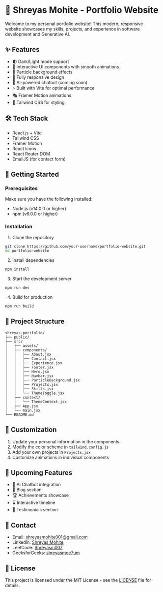 # 🚀 Shreyas Mohite - Portfolio Website

Welcome to my personal portfolio website! This modern, responsive website showcases my skills, projects, and experience in software development and Generative AI.

## ✨ Features

- 🌓 Dark/Light mode support
- 🎯 Interactive UI components with smooth animations
- 🎨 Particle background effects
- 📱 Fully responsive design
- 🤖 AI-powered chatbot (coming soon)
- ⚡ Built with Vite for optimal performance
- 🎭 Framer Motion animations
- 🎯 Tailwind CSS for styling

## 🛠️ Tech Stack

- React.js + Vite
- Tailwind CSS
- Framer Motion
- React Icons
- React Router DOM
- EmailJS (for contact form)

## 🚀 Getting Started

### Prerequisites

Make sure you have the following installed:
- Node.js (v14.0.0 or higher)
- npm (v6.0.0 or higher)

### Installation

1. Clone the repository
```bash
git clone https://github.com/your-username/portfolio-website.git
cd portfolio-website
```

2. Install dependencies
```bash
npm install
```

3. Start the development server
```bash
npm run dev
```

4. Build for production
```bash
npm run build
```

## 📁 Project Structure

```
shreyas-portfolio/
├── public/
├── src/
│   ├── assets/
│   ├── components/
│   │   ├── About.jsx
│   │   ├── Contact.jsx
│   │   ├── Experience.jsx
│   │   ├── Footer.jsx
│   │   ├── Hero.jsx
│   │   ├── Navbar.jsx
│   │   ├── ParticleBackground.jsx
│   │   ├── Projects.jsx
│   │   ├── Skills.jsx
│   │   └── ThemeToggle.jsx
│   ├── context/
│   │   └── ThemeContext.jsx
│   ├── App.jsx
│   └── main.jsx
└── README.md
```

## 🎨 Customization

1. Update your personal information in the components
2. Modify the color scheme in `tailwind.config.js`
3. Add your own projects in `Projects.jsx`
4. Customize animations in individual components

## 🔮 Upcoming Features

- 🤖 AI Chatbot integration
- 📝 Blog section
- 🏆 Achievements showcase
- ⌛ Interactive timeline
- 💬 Testimonials section

## 📧 Contact

- Email: shreyasmohite001@gmail.com
- LinkedIn: [Shreyas Mohite](https://www.linkedin.com/in/shreyas-mohite/)
- LeetCode: [Shreyasm007](https://leetcode.com/Shreyasm007/)
- GeeksforGeeks: [shreyasmoe7um](https://auth.geeksforgeeks.org/user/shreyasmoe7um)

## 📜 License

This project is licensed under the MIT License - see the [LICENSE](LICENSE) file for details.